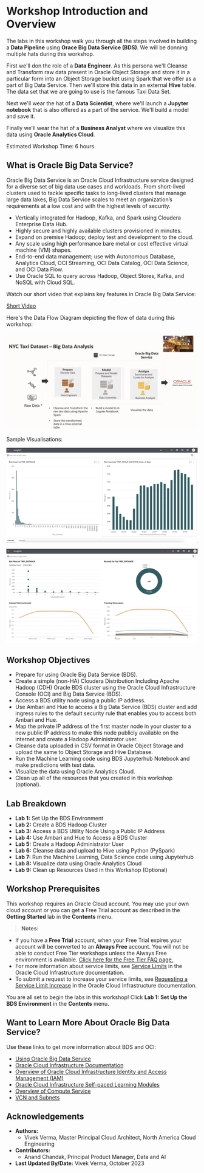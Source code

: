 # Workshop Introduction and Overview                                    

The labs in this workshop walk you through all the steps involved in building a **Data Pipeline** using **Orace Big Data Service (BDS)**. We will be donning multiple hats during this workshop.  

First we'll don the role of a **Data Engineer**. As this persona we'll Cleanse and Transform raw data present in Oracle Object Storage and store it in a particular form into an Object Storage bucket using Spark that we offer as a part of Big Data Service. Then we'll store this data in an external **Hive** table. The data set that we are going to use is the famous Taxi Data Set.

Next we'll wear the hat of a **Data Scientist**, where we'll launch a **Jupyter notebook** that is also offered as a part of the service. We'll build a model and save it.

Finally we'll wear the hat of a **Business Analyst** where we visualize this data using **Oracle Analytics Cloud**.

Estimated Workshop Time: 6 hours

## What is Oracle Big Data Service?
Oracle Big Data Service is an Oracle Cloud Infrastructure service designed for a diverse set of big data use cases and workloads. From short-lived clusters used to tackle specific tasks to long-lived clusters that manage large data lakes, Big Data Service scales to meet an organization’s requirements at a low cost and with the highest levels of security.

* Vertically integrated for Hadoop, Kafka, and Spark using Cloudera Enterprise Data Hub.
* Highly secure and highly available clusters provisioned in minutes.
* Expand on premise Hadoop; deploy test and development to the cloud.
* Any scale using high performance bare metal or cost effective virtual machine (VM) shapes.
* End-to-end data management; use with Autonomous Database, Analytics Cloud, OCI Streaming, OCI Data Catalog, OCI Data Science, and OCI Data Flow.
* Use Oracle SQL to query across Hadoop, Object Stores, Kafka, and NoSQL with Cloud SQL.

Watch our short video that explains key features in Oracle Big Data Service:

[Short Video](youtube:CAmaIGKkEIE)

Here's the Data Flow Diagram depicting the flow of data during this workshop:

![Data Flow Diagram](./images/bds-ml-oac.png)

Sample Visualisations:

![OAC Insights Workbook](./images/oac-insights-workbook.png)

![OAC Insights Workbook](./images/oac-insighs-canvas21.png)

## Workshop Objectives
- Prepare for using Oracle Big Data Service (BDS).
- Create a simple (non-HA) Cloudera Distribution Including Apache Hadoop (CDH) Oracle BDS cluster using the Oracle Cloud Infrastructure Console (OCI) and Big Data Service (BDS).
- Access a BDS utility node using a public IP address.
- Use Ambari and Hue to access a Big Data Service (BDS) cluster and add ingress rules to the default security rule that enables you to access both Ambari and Hue.
- Map the private IP address of the first master node in your cluster to a new public IP address to make this node publicly available on the internet and create a Hadoop Administrator user.
- Cleanse data uploaded in CSV format in Oracle Object Storage and upload the same to Object Storage and Hive Database.
- Run the Machine Learning code using BDS Jupyterhub Notebook and make predictions with test data.
- Visualize the data using Oracle Analytics Cloud.
- Clean up all of the resources that you created in this workshop (optional).

## Lab Breakdown
- **Lab 1:** Set Up the BDS Environment
- **Lab 2:** Create a BDS Hadoop Cluster
- **Lab 3:** Access a BDS Utility Node Using a Public IP Address
- **Lab 4:** Use Ambari and Hue to Access a BDS Cluster
- **Lab 5:** Create a Hadoop Administrator User
- **Lab 6:** Cleanse data and upload to Hive using Python (PySpark)
- **Lab 7:** Run the Machine Learning, Data Science code using Jupyterhub
- **Lab 8:** Visualize data using Oracle Analytics Cloud
- **Lab 9:** Clean up Resources Used in this Workshop (Optional)

## Workshop Prerequisites
This workshop requires an Oracle Cloud account. You may use your own cloud account or you can get a Free Trial account as described in the **Getting Started** lab in the **Contents** menu.

> **Notes:**    
 + If you have a **Free Trial** account, when your Free Trial expires your account will be converted to an **Always Free** account. You will not be able to conduct Free Tier workshops unless the Always Free environment is available. [Click here for the Free Tier FAQ page.](https://www.oracle.com/cloud/free/faq.html)
 + For more information about service limits, see [Service Limits](https://docs.cloud.oracle.com/en-us/iaas/Content/General/Concepts/servicelimits.htm) in the Oracle Cloud Infrastructure documentation.
 + To submit a request to increase your service limits, see [Requesting a Service Limit Increase](https://docs.cloud.oracle.com/en-us/iaas/Content/General/Concepts/servicelimits.htm#Requesti) in the Oracle Cloud Infrastructure documentation.

You are all set to begin the labs in this workshop! Click **Lab 1: Set Up the BDS Environment** in the **Contents** menu.

## Want to Learn More About Oracle Big Data Service?

Use these links to get more information about BDS and OCI:

* [Using Oracle Big Data Service](https://docs.oracle.com/en/cloud/paas/big-data-service/user/index.html)
* [Oracle Cloud Infrastructure Documentation](https://docs.cloud.oracle.com/en-us/iaas/Content/GSG/Concepts/baremetalintro.htm)
* [Overview of Oracle Cloud Infrastructure Identity and Access Management (IAM)](https://docs.cloud.oracle.com/en-us/iaas/Content/Identity/Concepts/overview.htm)
* [Oracle Cloud Infrastructure Self-paced Learning Modules](https://www.oracle.com/cloud/iaas/training/foundations.html)
* [Overview of Compute Service](https://www.oracle.com/pls/topic/lookup?ctx=cloud&id=oci_compute_overview)
* [VCN and Subnets](https://docs.cloud.oracle.com/iaas/Content/Network/Tasks/managingVCNs.htm)


## Acknowledgements

* **Authors:**
    * Vivek Verma, Master Principal Cloud Architect, North America Cloud Engineering
* **Contributors:**
    * Anand Chandak, Principal Product Manager, Data and AI
* **Last Updated By/Date:** Vivek Verma, October 2023
